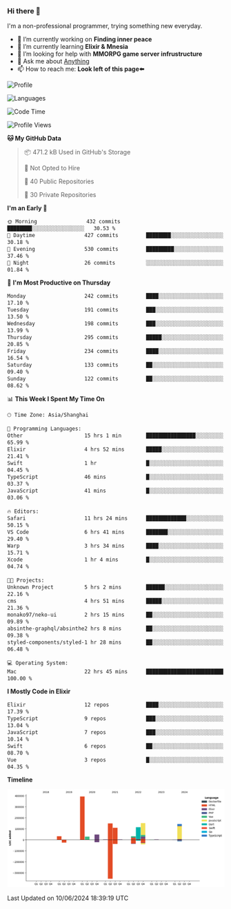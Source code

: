 ### Hi there 👋

I'm a non-professional programmer, trying something new everyday.

<!--
**dyzdyz010/dyzdyz010** is a ✨ _special_ ✨ repository because its `README.md` (this file) appears on your GitHub profile.
-->

- 🔭 I’m currently working on **Finding inner peace**
- 🌱 I’m currently learning **Elixir & Mnesia**
- 🤔 I’m looking for help with **MMORPG game server infrustructure**
- 💬 Ask me about [Anything](https://github.com/dyzdyz010/dyzdyz010/issues)
- 📫 How to reach me: **Look left of this page⬅️**

<!-- - 👯 I’m looking to collaborate on
- 😄 Pronouns: ...
- ⚡ Fun fact: ...
 -->
 
![Profile](https://github-readme-stats.vercel.app/api?username=dyzdyz010&count_private=true&show_icons=true&theme=dracula)

![Languages](https://github-readme-stats.vercel.app/api/top-langs/?username=dyzdyz010&layout=compact&theme=dracula)

<!--START_SECTION:waka-->
![Code Time](http://img.shields.io/badge/Code%20Time-1%2C589%20hrs%2027%20mins-blue)

![Profile Views](http://img.shields.io/badge/Profile%20Views-1-blue)

**🐱 My GitHub Data** 

> 📦 471.2 kB Used in GitHub's Storage 
 > 
> 🚫 Not Opted to Hire
 > 
> 📜 40 Public Repositories 
 > 
> 🔑 30 Private Repositories 
 > 
**I'm an Early 🐤** 

```text
🌞 Morning                432 commits         ████████░░░░░░░░░░░░░░░░░   30.53 % 
🌆 Daytime                427 commits         ████████░░░░░░░░░░░░░░░░░   30.18 % 
🌃 Evening                530 commits         █████████░░░░░░░░░░░░░░░░   37.46 % 
🌙 Night                  26 commits          ░░░░░░░░░░░░░░░░░░░░░░░░░   01.84 % 
```
📅 **I'm Most Productive on Thursday** 

```text
Monday                   242 commits         ████░░░░░░░░░░░░░░░░░░░░░   17.10 % 
Tuesday                  191 commits         ███░░░░░░░░░░░░░░░░░░░░░░   13.50 % 
Wednesday                198 commits         ███░░░░░░░░░░░░░░░░░░░░░░   13.99 % 
Thursday                 295 commits         █████░░░░░░░░░░░░░░░░░░░░   20.85 % 
Friday                   234 commits         ████░░░░░░░░░░░░░░░░░░░░░   16.54 % 
Saturday                 133 commits         ██░░░░░░░░░░░░░░░░░░░░░░░   09.40 % 
Sunday                   122 commits         ██░░░░░░░░░░░░░░░░░░░░░░░   08.62 % 
```


📊 **This Week I Spent My Time On** 

```text
🕑︎ Time Zone: Asia/Shanghai

💬 Programming Languages: 
Other                    15 hrs 1 min        ████████████████░░░░░░░░░   65.99 % 
Elixir                   4 hrs 52 mins       █████░░░░░░░░░░░░░░░░░░░░   21.41 % 
Swift                    1 hr                █░░░░░░░░░░░░░░░░░░░░░░░░   04.45 % 
TypeScript               46 mins             █░░░░░░░░░░░░░░░░░░░░░░░░   03.37 % 
JavaScript               41 mins             █░░░░░░░░░░░░░░░░░░░░░░░░   03.06 % 

🔥 Editors: 
Safari                   11 hrs 24 mins      █████████████░░░░░░░░░░░░   50.15 % 
VS Code                  6 hrs 41 mins       ███████░░░░░░░░░░░░░░░░░░   29.40 % 
Warp                     3 hrs 34 mins       ████░░░░░░░░░░░░░░░░░░░░░   15.71 % 
Xcode                    1 hr 4 mins         █░░░░░░░░░░░░░░░░░░░░░░░░   04.74 % 

🐱‍💻 Projects: 
Unknown Project          5 hrs 2 mins        ██████░░░░░░░░░░░░░░░░░░░   22.16 % 
cms                      4 hrs 51 mins       █████░░░░░░░░░░░░░░░░░░░░   21.36 % 
monako97/neko-ui         2 hrs 15 mins       ██░░░░░░░░░░░░░░░░░░░░░░░   09.89 % 
absinthe-graphql/absinthe2 hrs 8 mins        ██░░░░░░░░░░░░░░░░░░░░░░░   09.38 % 
styled-components/styled-1 hr 28 mins        ██░░░░░░░░░░░░░░░░░░░░░░░   06.48 % 

💻 Operating System: 
Mac                      22 hrs 45 mins      █████████████████████████   100.00 % 
```

**I Mostly Code in Elixir** 

```text
Elixir                   12 repos            ████░░░░░░░░░░░░░░░░░░░░░   17.39 % 
TypeScript               9 repos             ███░░░░░░░░░░░░░░░░░░░░░░   13.04 % 
JavaScript               7 repos             ███░░░░░░░░░░░░░░░░░░░░░░   10.14 % 
Swift                    6 repos             ██░░░░░░░░░░░░░░░░░░░░░░░   08.70 % 
Vue                      3 repos             █░░░░░░░░░░░░░░░░░░░░░░░░   04.35 % 
```



**Timeline**

![Lines of Code chart](https://raw.githubusercontent.com/dyzdyz010/dyzdyz010/master/assets/bar_graph.png)


 Last Updated on 10/06/2024 18:39:19 UTC
<!--END_SECTION:waka-->
